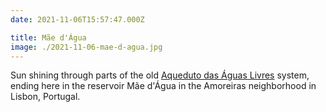 ```yaml
---
date: 2021-11-06T15:57:47.000Z

title: Mãe d'Água
image: ./2021-11-06-mae-d-agua.jpg
---
```


Sun shining through parts of the old [Aqueduto das Águas Livres](https://en.wikipedia.org/wiki/Águas_Livres_Aqueduct) system, ending here in the reservoir Mãe d'Água in the Amoreiras neighborhood in Lisbon, Portugal.
